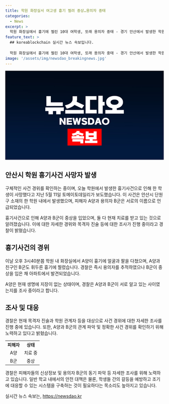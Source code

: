 ```yaml
---
title: 학원 화장실서 여고생 흉기 찔려 중상…용의자 중태
categories:
  - News
excerpt: >
  학원 화장실에서 흉기에 찔린 10대 여학생, 또래 용의자 중태 - 경기 안산에서 발생한 학원 내 폭력 사건. 고등학생 A양이 흉기에 다친 뒤, 용의자인 B군도 중태로 발견됨. A양과 B군은 병원에서 치료 중이며, 경찰은 이들의 관계와 사건 경위를 조사 중이다.
feature_text: >
  ## koreablockchain 실시간 뉴스 속보입니다.

  학원 화장실에서 흉기에 찔린 10대 여학생, 또래 용의자 중태 - 경기 안산에서 발생한 학원 내 폭력 사건. 고등학생 A양이 흉기에 다친 뒤, 용의자인 B군도 중태로 발견됨. A양과 B군은 병원에서 치료 중이며, 경찰은 이들의 관계와 사건 경위를 조사 중이다.
image: '/assets/img/newsdao_breakingnews.jpg'
---
```


<p><img src="/assets/img/newsdao_breakingnews.jpg" alt="koreablockchain 속보" /></p>

<h2 data-ke-size="size26">안산시 학원 흉기사건 사망자 발생</h2>

<p>구체적인 사건 경위를 확인하는 중이며, 오늘 학원에서 발생한 흉기사건으로 인해 한 학생이 사망했다고 지난 5월 11일 토메이토데일리가 보도했습니다. 이 사건은 안산시 단원구 소재의 한 학원 내에서 발생했으며, 피해자 A양과 용의자 B군은 서로의 이름으로 언급되었습니다. </p>

<p data-ke-size="size16">흉기사건으로 인해 A양과 B군이 중상을 입었으며, 둘 다 현재 치료를 받고 있는 것으로 알려졌습니다. 이에 대한 자세한 경위와 목격자 진술 등에 대한 조사가 진행 중이라고 경찰이 밝혔습니다.</p>

<h2 data-ke-size="size26">흉기사건의 경위</h2>

<p>이날 오후 3시40분쯤 학원 내 화장실에서 A양이 흉기에 얼굴과 팔을 다쳤으며, A양과 친구인 B군도 휘두른 흉기에 찔렸습니다. 경찰은 즉시 용의자를 추적하였으나 B군이 중상을 입은 채 아파트에서 발견되었습니다. </p>

<p data-ke-size="size16">A양은 현재 생명에 지장이 없는 상태이며, 경찰은 A양과 B군이 서로 알고 있는 사이였는지를 조사 중이라고 합니다.</p>

<h2 data-ke-size="size26">조사 및 대응</h2>

<p>경찰은 현재 목격자 진술과 학원 관계자 등을 대상으로 사건 경위에 대한 자세한 조사를 진행 중에 있습니다. 또한, A양과 B군의 관계 파악 및 정확한 사건 경위를 확인하기 위해 노력하고 있다고 밝혔습니다.</p>

<table>
  <tr>
    <td style="text-align: center; height: 17px;"><b>피해자</b></td>
    <td style="text-align: center; height: 17px;"><b>상태</b></td>
  </tr>
  <tr>
    <td style="text-align: center; height: 17px;">A양</td>
    <td style="text-align: center; height: 17px;">치료 중</td>
  </tr>
  <tr>
    <td style="text-align: center; height: 17px;">B군</td>
    <td style="text-align: center; height: 17px;">중상</td>
  </tr>
</table>

<p data-ke-size="size16">경찰은 피해자들의 신상정보 및 용의자 B군의 동기 파악 등 자세한 조사를 위해 노력하고 있습니다. 일반 학교 내에서의 안전 대책은 물론, 학생들 간의 갈등을 예방하고 조기에 대응할 수 있는 시스템을 구축하는 것이 필요하다는 목소리도 높아지고 있습니다. </p>
실시간 뉴스 속보는, <a href="https://newsdao.kr" rel="dofollow">https://newsdao.kr</a>



